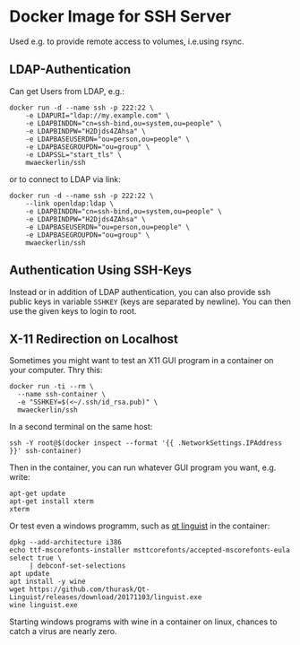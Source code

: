 Docker Image for SSH  Server
============================

Used e.g. to provide remote access to volumes, i.e.using rsync.


LDAP-Authentication
-------------------

Can get Users from LDAP, e.g.:

    docker run -d --name ssh -p 222:22 \
        -e LDAPURI="ldap://my.example.com" \
        -e LDAPBINDDN="cn=ssh-bind,ou=system,ou=people" \
        -e LDAPBINDPW="H2Djds4ZAhsa" \
        -e LDAPBASEUSERDN="ou=person,ou=people" \
        -e LDAPBASEGROUPDN="ou=group" \
        -e LDAPSSL="start_tls" \
        mwaeckerlin/ssh

or to connect to LDAP via link:

    docker run -d --name ssh -p 222:22 \
        --link openldap:ldap \
        -e LDAPBINDDN="cn=ssh-bind,ou=system,ou=people" \
        -e LDAPBINDPW="H2Djds4ZAhsa" \
        -e LDAPBASEUSERDN="ou=person,ou=people" \
        -e LDAPBASEGROUPDN="ou=group" \
        mwaeckerlin/ssh


Authentication Using SSH-Keys
-----------------------------

Instead or in addition of LDAP authentication, you can also provide ssh public keys in variable `SSHKEY` (keys are separated by newline). You can then use the given keys to login to root.


X-11 Redirection on Localhost
-----------------------------

Sometimes you might want to test an X11 GUI program in a container on your computer. Thry this:

    docker run -ti --rm \
      --name ssh-container \
      -e "SSHKEY=$(<~/.ssh/id_rsa.pub)" \
      mwaeckerlin/ssh

In a second terminal on the same host:

    ssh -Y root@$(docker inspect --format '{{ .NetworkSettings.IPAddress }}' ssh-container)

Then in the container, you can run whatever GUI program you want, e.g. write:

    apt-get update
    apt-get install xterm
    xterm

Or test even a windows programm, such as [qt linguist](https://github.com/thurask/Qt-Linguist/releases) in the container:

    dpkg --add-architecture i386
    echo ttf-mscorefonts-installer msttcorefonts/accepted-mscorefonts-eula select true \
         | debconf-set-selections
    apt update
    apt install -y wine
    wget https://github.com/thurask/Qt-Linguist/releases/download/20171103/linguist.exe
    wine linguist.exe

Starting windows programs with wine in a container on linux, chances to catch a virus are nearly zero.